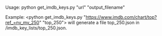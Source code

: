 Usage: python get_imdb_keys.py "url" "output_filename"

Example: <python get_imdb_keys.py "https://www.imdb.com/chart/top?ref_=nv_mv_250" "top_250"> will generate a file top_250.json in /imdb_key_lists/top_250.json.
